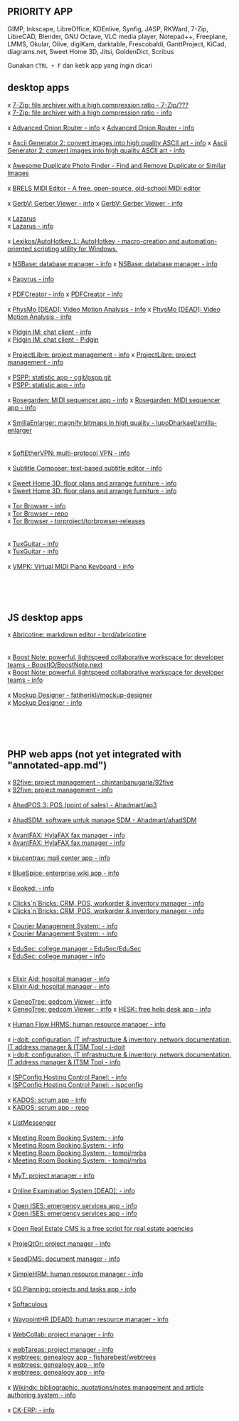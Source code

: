 <H2>PRIORITY APP</H2>

<p>GIMP, Inkscape, LibreOffice, KDEnlive, Synfig, JASP, RKWard, 7-Zip, LibreCAD, Blender, GNU Octave, VLC media player, Notepad++, Freeplane,
LMMS, Okular, Olive, digiKam, darktable, Frescobaldi, GanttProject, KiCad, diagrams.net, Sweet Home 3D, Jitsi, GoldenDict, Scribus</p>

<p>Gunakan <code>CTRL + F</code> dan ketik app yang ingin dicari</p>

<H2>desktop apps</H2>
	x <A HREF="https://github.com/7z">7-Zip: file archiver with a high compression ratio - 7-Zip/???</A><BR/>
	x <A HREF="https://www.7-zip.org/">7-Zip: file archiver with a high compression ratio - info</A>
	<BR/><BR/>
	x <A HREF="https://www.te-home.net/?do=work&id=advor">Advanced Onion Router - info</A>
	x <A HREF="https://github.com/advor/advor">Advanced Onion Router - info</A>
	<BR/><BR/>
	x <A HREF="https://ascgendotnet.jmsoftware.co.uk/">Ascii Generator 2: convert images into high quality ASCII art - info</A>
	x <A HREF="https://sourceforge.net/projects/ascgen2/">Ascii Generator 2: convert images into high quality ASCII art - info</A>
	<BR/><BR/>
	x <A HREF="https://www.duplicate-finder.com/photo.html">Awesome Duplicate Photo Finder - Find and Remove Duplicate or Similar Images</A>
	<BR/><BR/>
	x <A HREF="https://breno.sarmen.to/midi/">BRELS MIDI Editor - A free, open-source, old-school MIDI editor</A>
	<BR/><BR/>
	x <A HREF="http://gerbv.geda-project.org">GerbV: Gerber Viewer - info</A>
	x <A HREF="https://sourceforge.net/projects/gerbv/">GerbV: Gerber Viewer - info</A>
	<BR/><BR/>
	x <A HREF="https://sourceforge.net/projects/lazarus/files/">Lazarus</A><BR/>
	x <A HREF="https://www.lazarus-ide.org/">Lazarus - info</A>
	<BR/><BR/>
	x <A HREF="https://github.com/Lexikos/AutoHotkey_L">Lexikos/AutoHotkey_L: AutoHotkey - macro-creation and automation-oriented scripting utility for Windows.</A>
	<BR/><BR/>
	x <A HREF="http://www.nsbase.neuts.fr/en/">NSBase: database manager - info</A>
	x <A HREF="https://sourceforge.net/projects/nsbase/">NSBase: database manager - info</A>
	<BR/><BR/>
	x <A HREF="https://www.eclipse.org/papyrus/">Papyrus - info</A>
	<BR/><BR/>
	x <A HREF="https://www.pdfforge.org">PDFCreator - info</A>
	x <A HREF="https://github.com/pdfforge/PDFCreator">PDFCreator - info</A>
	<BR/><BR/>
	x <A HREF="http://physmo.sourceforge.net">PhysMo [DEAD]: Video Motion Analysis - info</A>
	x <A HREF="https://sourceforge.net/projects/physmo">PhysMo [DEAD]: Video Motion Analysis - info</A>
	<BR/><BR/>
	x <A HREF="https://pidgin.im/">Pidgin IM: chat client - info</A><BR/>
	x <A HREF="https://github.com/pidgin">Pidgin IM: chat client - Pidgin</A>
	<BR/><BR/>
	x <A HREF="https://www.projectlibre.com">ProjectLibre: project management - info</A>
	x <A HREF="https://sourceforge.net/projects/projectlibre">ProjectLibre: project management - info</A>
	<BR/><BR/>
	x <A HREF="http://git.savannah.gnu.org/cgit/pspp.git">PSPP: statistic app - cgit/pspp.git</A><BR/>
	x <A HREF="https://www.gnu.org/software/pspp/">PSPP: statistic app - info</A>
	<BR/><BR/>
	x <A HREF="https://www.rosegardenmusic.com">Rosegarden: MIDI sequencer app - info</A>
	x <A HREF="https://sourceforge.net/projects/rosegarden">Rosegarden: MIDI sequencer app - info</A>
	<BR/><BR/>
	x <A HREF="https://github.com/lupoDharkael/smilla-enlarger">SmillaEnlarger: magnify bitmaps in high quality - lupoDharkael/smilla-enlarger</A><BR/>
	<BR/><BR/>
	x <A HREF="https://www.softether.org/">SoftEtherVPN: multi-protocol VPN - info</A>
	<BR/><BR/>
	x <A HREF="https://subtitlecomposer.kde.org/">Subtitle Composer: text-based subtitle editor - info</A>
	<BR/><BR/>
	x <A HREF="http://www.sweethome3d.com/">Sweet Home 3D: floor plans and arrange furniture - info</A><BR/>
	x <A HREF="http://sourceforge.net/projects/sweethome3d/files/SweetHome3D/">Sweet Home 3D: floor plans and arrange furniture - info</A>
	<BR/><BR/>
	x <A HREF="https://www.torproject.org/">Tor Browser - info</A><BR/>
	x <A HREF="https://gitweb.torproject.org/tor-browser.git/">Tor Browser - repo</A><BR/>
	x <A HREF="https://github.com/torproject/torbrowser-releases">Tor Browser - torproject/torbrowser-releases</A><BR/>
	<BR/><BR/>
	x <A HREF="http://www.tuxguitar.com.ar/">TuxGuitar - info</A><BR/>
	x <A HREF="https://sourceforge.net/projects/tuxguitar">TuxGuitar - info</A>
	<BR/><BR/>
	x <A HREF="https://vmpk.sourceforge.io/">VMPK: Virtual MIDI Piano Keyboard - info</A>

<BR/><BR/><BR/>
<H2>JS desktop apps</H2>
	x <A HREF="https://github.com/brrd/abricotine">Abricotine: markdown editor - brrd/abricotine</A><BR/>
	<BR/><BR/>
	x <A HREF="https://github.com/BoostIO/BoostNote.next">Boost Note: powerful, lightspeed collaborative workspace for developer teams - BoostIO/BoostNote.next</A><BR/>
	x <A HREF="https://boostnote.io">Boost Note: powerful, lightspeed collaborative workspace for developer teams - info</A>
	<BR/><BR/>
	x <A HREF="https://github.com/fatiherikli/mockup-designer">Mockup Designer - fatiherikli/mockup-designer</A><BR/>
	x <A HREF="http://fatiherikli.github.io/mockup-designer/">Mockup Designer - info</A>

<BR/><BR/><BR/>
<H2>PHP web apps (not yet integrated with "annotated-app.md")</H2>
	x <A HREF="https://github.com/chintanbanugaria/92five">92five: project management - chintanbanugaria/92five</A><BR/>
	x <A HREF="https://92fiveapp.com/">92five: project management - info</A>
	<BR/><BR/>
	x <A HREF="https://github.com/Ahadmart/ap3">AhadPOS 3: POS (point of sales) - Ahadmart/ap3</A>
	<BR/><BR/>
	x <A HREF="https://github.com/Ahadmart/ahadSDM">AhadSDM: software untuk manage SDM - Ahadmart/ahadSDM</A>
	<BR/><BR/>
	x <A HREF="http://www.avantfax.com/">AvantFAX: HylaFAX fax manager - info</A><BR/>
	x <A HREF="https://sourceforge.net/projects/avantfax/">AvantFAX: HylaFAX fax manager - info</A>
	<BR/><BR/>
	x <A HREF="http://www.biucentrax.com/">biucentrax: mail center app - info</A>
	<BR/><BR/>
	x <A HREF="https://bluespice.com/">BlueSpice: enterprise wiki app - info</A>
	<BR/><BR/>
	x <A HREF="https://www.bookedscheduler.com/">Booked: - info</A>
	<BR/><BR/>
	x <A HREF="https://clicksnbricks.net/">Clicks`n`Bricks: CRM, POS, workorder &amp; inventory manager - info</A><BR/>
	x <A HREF="https://sourceforge.net/projects/clicksnbricks/">Clicks`n`Bricks: CRM, POS, workorder &amp; inventory manager - info</A>
	<BR/><BR/>
	x <A HREF="http://couriermanageme.sourceforge.net/">Courier Management System: - info</A><BR/>
	x <A HREF="https://sourceforge.net/projects/couriermanageme/files/">Courier Management System: - info</A>
	<BR/><BR/>
	x <A HREF="https://github.com/EduSec/EduSec">EduSec: college manager - EduSec/EduSec</A><BR/>
	x <A HREF="http://www.rudrasoftech.com/">EduSec: college manager - info</A><BR/>
	<BR/><BR/>
	x <A HREF="http://elixiraid.com/">Elixir Aid: hospital manager - info</A><BR/>
	x <A HREF="https://sourceforge.net/projects/elixir-aid-hospital-management/">Elixir Aid: hospital manager - info</A>
	<BR/><BR/>
	x <A HREF="https://www.geneotree.com/">GeneoTree: gedcom Viewer - info</A><BR/>
	x <A HREF="https://sourceforge.net/projects/geneotree/files/">GeneoTree: gedcom Viewer - info</A>
	x <A HREF="https://www.hesk.com/">HESK: free help desk app - info</A>
	<BR/><BR/>
	x <A HREF="http://humanflow.in/">Human Flow HRMS: human resource manager - info</A>
	<BR/><BR/>
	x <A HREF="https://github.com/i-doit">i-doit: configuration, IT infrastructure &amp; inventory, network documentation, IT address manager &amp; ITSM Tool - i-doit</A><BR/>
	x <A HREF="https://www.i-doit.org/">i-doit: configuration, IT infrastructure &amp; inventory, network documentation, IT address manager &amp; ITSM Tool - info</A>
	<BR/><BR/>
	x <A HREF="https://www.ispconfig.org/">ISPConfig Hosting Control Panel: - info</A><BR/>
	x <A HREF="https://sourceforge.net/projects/ispconfig/files/">ISPConfig Hosting Control Panel: - ispconfig</A>
	<BR/><BR/>
	x <A HREF="http://www.kados.info/welcome-on-kados-site/">KADOS: scrum app - info</A><BR/>
	x <A HREF="http://svn.code.sf.net/p/kados/code/">KADOS: scrum app - repo</A>
	<BR/><BR/>
	x <A HREF="https://www.listmessenger.com/">ListMessenger</A>
	<BR/><BR/>
	x <A HREF="https://mrbs.sourceforge.io/">Meeting Room Booking System: - info</A><BR/>
	x <A HREF="http://tompi.github.io/mrbs/">Meeting Room Booking System: - info</A><BR/>
	x <A HREF="https://github.com/tompi/mrbs">Meeting Room Booking System: - tompi/mrbs</A><BR/>
	x <A HREF="https://sourceforge.net/projects/mrbs/files/mrbs/">Meeting Room Booking System: - tompi/mrbs</A>
	<BR/><BR/>
	x <A HREF="https://manageyourteam.net/">MyT: project manager - info</A>
	<BR/><BR/>
	x <A HREF="http://oes.sourceforge.net/">Online Examination System [DEAD]: - info</A>
	<BR/><BR/>
	x <A HREF="http://openises.sourceforge.net/">Open ISES: emergency services app - info</A><BR/>
	x <A HREF="https://sourceforge.net/projects/openises/">Open ISES: emergency services app - info</A>
	<BR/><BR/>
	x <A HREF="https://open-real-estate.info/">Open Real Estate CMS is a free script for real estate agencies</A>
	<BR/><BR/>
	x <A HREF="https://www.projeqtor.org/en/">ProjeQtOr: project manager - info</A>
	<BR/><BR/>
	x <A HREF="https://www.seeddms.org/index.php?id=2">SeedDMS: document manager - info</A>
	<BR/><BR/>
	x <A HREF="http://www.simplehrmlive.com/">SimpleHRM: human resource manager - info</A>
	<BR/><BR/>
	x <A HREF="https://www.soplanning.org/en/">SO Planning: projects and tasks app - info</A>
	<BR/><BR/>
	x <A HREF="https://www.softaculous.com/softaculous/apps">Softaculous</A>
	<BR/><BR/>
	x <A HREF="https://selection.waypointhr.com/">WaypointHR [DEAD]: human resource manager - info</A>
	<BR/><BR/>
	x <A HREF="https://webcollab.sourceforge.io/">WebCollab: project manager - info</A>
	<BR/><BR/>
	x <A HREF="http://webtareas.sourceforge.net/general/home.php">webTareas: project manager - info</A><BR/>
	x <A HREF="https://github.com/fisharebest/webtrees">webtrees: genealogy app - fisharebest/webtrees</A><BR/>
	x <A HREF="https://www.webtrees.net/index.php/en/">webtrees: genealogy app - info</A><BR/>
	x <A HREF="https://webtrees.net/">webtrees: genealogy app - info</A>
	<BR/><BR/>
	x <A HREF="https://wikindx.sourceforge.io/">Wikindx: bibliographic, quotations/notes management and article authoring system - info</A>
	<BR/><BR/>
	x <A HREF="http://ck-erp.net/drupal/">CK-ERP: - info</A>
